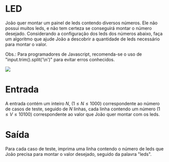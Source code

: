 # LED

João quer montar um painel de leds contendo diversos números. Ele não possui muitos leds, e não tem certeza se conseguirá montar o número desejado. Considerando a configuração dos leds dos números abaixo, faça um algoritmo que ajude João a descobrir a quantidade de leds necessário para montar o valor.

Obs.: Para programadores de Javascript, recomenda-se o uso de "input.trim().split('\n')" para evitar erros conhecidos.

![](https://resources.urionlinejudge.com.br/gallery/images/problems/UOJ_1168.png)

# Entrada

A entrada contém um inteiro $N$, $(1 \leq N \leq 1000)$ correspondente ao número de casos de teste, seguido de $N$ linhas, cada linha contendo um número $(1 \leq V \leq 10100)$ correspondente ao valor que João quer montar com os leds.

# Saída

Para cada caso de teste, imprima uma linha contendo o número de leds que João precisa para montar o valor desejado, seguido da palavra "leds".
